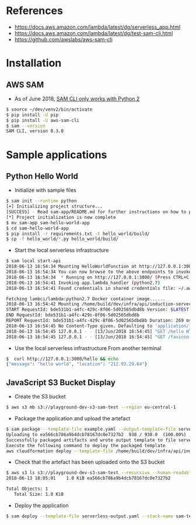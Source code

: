 # References
* https://docs.aws.amazon.com/lambda/latest/dg/serverless_app.html
* https://docs.aws.amazon.com/lambda/latest/dg/test-sam-cli.html
* https://github.com/awslabs/aws-sam-cli

# Installation

## AWS SAM
* As of June 2018, [SAM CLI only works with Python 2](https://github.com/awslabs/aws-sam-cli/issues/387)
```bash
$ source ~/dev/venv2/bin/activate
$ pip install -U pip
$ pip install -U aws-sam-cli
$ sam --version
SAM CLI, version 0.3.0
```

# Sample applications

## Python Hello World
* Initialize with sample files
```bash
$ sam init --runtime python
[+] Initializing project structure...
[SUCCESS] - Read sam-app/README.md for further instructions on how to proceed
[*] Project initialization is now complete
$ mv sam-app sam-hello-world-app
$ cd sam-hello-world-app
$ pip install -r requirements.txt -t hello_world/build/
$ cp -f hello_world/*.py hello_world/build/
```

* Start the local serverless infrastructure
```bash
$ sam local start-api
2018-06-13 16:54:34 Mounting HelloWorldFunction at http://127.0.0.1:3000/hello [GET]
2018-06-13 16:54:34 You can now browse to the above endpoints to invoke your functions. You do not need to restart/reload SAM CLI while working on your functions changes will be reflected instantly/automatically. You only need to restart SAM CLI if you update your AWS SAM template
2018-06-13 16:54:34  * Running on http://127.0.0.1:3000/ (Press CTRL+C to quit)
2018-06-13 16:54:41 Invoking app.lambda_handler (python2.7)
2018-06-13 16:54:41 Found credentials in shared credentials file: ~/.aws/credentials

Fetching lambci/lambda:python2.7 Docker container image......
2018-06-13 16:54:42 Mounting /home/build/dev/infra/api/induction-serverless/frameworks/aws/sam-app/hello_world/build as /var/task:ro inside runtime container
START RequestId: bde531b1-a4fc-429c-8f06-5d02565dbd8b Version: $LATEST
END RequestId: bde531b1-a4fc-429c-8f06-5d02565dbd8b
REPORT RequestId: bde531b1-a4fc-429c-8f06-5d02565dbd8b Duration: 269 ms Billed Duration: 300 ms Memory Size: 128 MB Max Memory Used: 18 MB
2018-06-13 16:54:45 No Content-Type given. Defaulting to 'application/json'.
2018-06-13 16:54:45 127.0.0.1 - - [13/Jun/2018 16:54:45] "GET /hello HTTP/1.1" 200 -
2018-06-13 16:54:45 127.0.0.1 - - [13/Jun/2018 16:54:45] "GET /favicon.ico HTTP/1.1" 403 -
```

* Use the local serverless infrastructure
From another terminal
```bash
$  curl http://127.0.0.1:3000/hello && echo
{"message": "hello world", "location": "212.93.29.64"}
```

## JavaScript S3 Bucket Display

* Create the S3 bucket
```bash
$ aws s3 mb s3://playground-dev-s3-sam-test --region eu-central-1
```

* Package the application and upload the artefact
```bash
$ sam package --template-file example.yaml --output-template-file serverless-output.yaml --s3-bucket playground-dev-s3-sam-test
Uploading to ea566cb786a9b4dcb78167dc0e7327b2  938 / 938.0  (100.00%)
Successfully packaged artifacts and wrote output template to file serverless-output.yaml.
Execute the following command to deploy the packaged template
aws cloudformation deploy --template-file /home/build/dev/infra/api/induction-serverless/frameworks/aws/sam-s3-display-app/serverless-output.yaml --stack-name <YOUR STACK NAME>
```

* Check that the artefact has been uploaded onto the S3 bucket
```bash
$ aws s3 ls s3://playground-dev-s3-sam-test --recursive --human-readable --summarize
2018-06-13 18:05:01    1.0 KiB ea566cb786a9b4dcb78167dc0e7327b2

Total Objects: 1
   Total Size: 1.0 KiB
```

* Deploy the application
```bash
$ sam deploy --template-file serverless-output.yaml --stack-name sam-test-v001 --region eu-central-1
```



